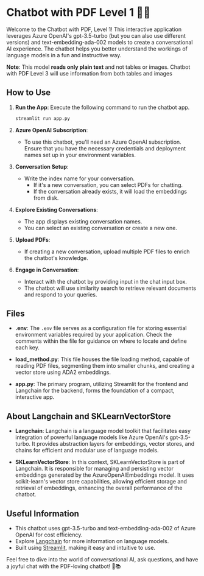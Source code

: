 # Chatbot with PDF Level 1 🤖💬

Welcome to the Chatbot with PDF, Level 1! This interactive application leverages Azure OpenAI's gpt-3.5-turbo (but you can also use different versions) and text-embedding-ada-002 models to create a conversational AI experience. The chatbot helps you better understand the workings of language models in a fun and instructive way.

**Note**: This model **reads only plain text** and not tables or images. Chatbot with PDF Level 3 will use information from both tables and images

## How to Use
1. **Run the App**: Execute the following command to run the chatbot app.
    ```bash
    streamlit run app.py
    ```

2. **Azure OpenAI Subscription**:
   - To use this chatbot, you'll need an Azure OpenAI subscription. Ensure that you have the necessary credentials and deployment names set up in your environment variables.

3. **Conversation Setup**:
   - Write the index name for your conversation.
     - If it's a new conversation, you can select PDFs for chatting.
     - If the conversation already exists, it will load the embeddings from disk.

4. **Explore Existing Conversations**:
   - The app displays existing conversation names.
   - You can select an existing conversation or create a new one.

5. **Upload PDFs**:
   - If creating a new conversation, upload multiple PDF files to enrich the chatbot's knowledge.

6. **Engage in Conversation**:
   - Interact with the chatbot by providing input in the chat input box.
   - The chatbot will use similarity search to retrieve relevant documents and respond to your queries.

## Files

- **.env**: The `.env` file serves as a configuration file for storing essential environment variables required by your application. Check the comments within the file for guidance on where to locate and define each key.

- **load_method.py**: This file houses the file loading method, capable of reading PDF files, segmenting them into smaller chunks, and creating a vector store using ADA2 embeddings.

- **app.py**: The primary program, utilizing Streamlit for the frontend and Langchain for the backend, forms the foundation of a compact, interactive app.


## About Langchain and SKLearnVectorStore
- **Langchain**: Langchain is a language model toolkit that facilitates easy integration of powerful language models like Azure OpenAI's gpt-3.5-turbo. It provides abstraction layers for embeddings, vector stores, and chains for efficient and modular use of language models.

- **SKLearnVectorStore**: In this context, SKLearnVectorStore is part of Langchain. It is responsible for managing and persisting vector embeddings generated by the AzureOpenAIEmbeddings model. It uses scikit-learn's vector store capabilities, allowing efficient storage and retrieval of embeddings, enhancing the overall performance of the chatbot.

## Useful Information
- This chatbot uses gpt-3.5-turbo and text-embedding-ada-002 of Azure OpenAI for cost efficiency.
- Explore [Langchain](https://www.langchain.com/) for more information on language models.
- Built using [Streamlit](https://streamlit.io/), making it easy and intuitive to use.

Feel free to dive into the world of conversational AI, ask questions, and have a joyful chat with the PDF-loving chatbot! 🚀📚
